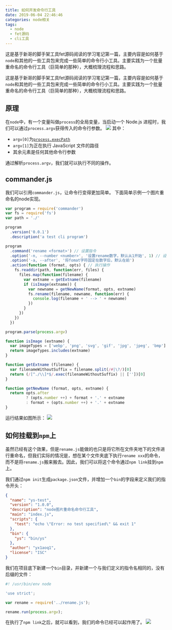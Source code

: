```yaml
---
title: 如何开发命令行工具
date: 2019-06-04 22:46:46
categories: node相关
tags:
  - node
  - fet源码
  - cli工具
---
```


这是基于新哥的脚手架工具fet源码阅读的学习笔记第一篇，主要内容是如何基于`node`和其他的一些工具包来完成一些简单的命令行小工具。主要实践为一个批量重命名的命令行工具（巨简单的那种），大概梳理流程和思路。

<!--more-->

这是基于新哥的脚手架工具fet源码阅读的学习笔记第一篇，主要内容是如何基于`node`和其他的一些工具包来完成一些简单的命令行小工具。主要实践为一个批量重命名的命令行工具（巨简单的那种），大概梳理流程和思路。

## 原理

在`node`中，有一个变量叫做`process`的全局变量，当启动一个 Node.js 进程时，我们可以通过`process.argv`获得传入的命令行参数。
![](https://github.com/Yx1aoq1/Yx1aoq1.github.io/raw/master/images/ys-1.png)
其中：
* `argv[0]`为[`process.execPath`](http://nodejs.cn/s/MCrAya)
* `argv[1]`为正在执行 JavaScript 文件的路径
* 其余元素是任何其他命令行参数

通过解析`process.argv`，我们就可以执行不同的操作。

##  commander.js

我们可以引用`commander.js`，让命令行变得更加简单。
下面简单示例一个图片重命名的node实现。
```js
var program = require('commander')
var fs = require('fs')
var path = './'

program
  .version('0.0.1')
  .description('a test cli program')

program
  .command('rename <format>') // 设置指令
  .option('-n, --number <number>', '设置rename数字，默认从1开始', 1) // 设置参数
  .option('-a, --after', '将fomat字符固定在数字后，默认在前')
  .action(function (format, opts) { // 执行操作
    fs.readdir(path, function(err, files) {
      files.map(function(filename) {
        var extname = getExtname(filename)
        if (isImage(extname)) {
          var newname = getNewName(format, opts, extname)
          fs.rename(filename, newname, function(err) {
            console.log(filename + ' --> ' + newname)
          })
        }
      })
    })
  })

program.parse(process.argv)

function isImage (extname) {
  var imageTypes = ['webp', 'png', 'svg', 'gif', 'jpg', 'jpeg', 'bmp']
  return imageTypes.includes(extname)
}

function getExtname (filename) {
  var filenameWithoutSuffix = filename.split(/#|\?/)[0]
  return (/[^./\\]*$/.exec(filenameWithoutSuffix) || [''])[0]
}

function getNewName (format, opts, extname) {
  return opts.after
         ? (opts.number ++) + format + '.' + extname
         : format + (opts.number ++) + '.' + extname
}
```

运行结果如图所示：
![](https://github.com/Yx1aoq1/Yx1aoq1.github.io/raw/master/images/ys-2.png)

## 如何挂载到`npm`上

虽然已经有这个效果，但是`rename.js`能做的也只是将它所在文件夹地下的文件进行重命名，但我们实际的情况是，想在某个文件夹底下执行`rename xxx`的命令，而不是将`rename.js`搬来搬去。因此，我们可以将这个命令通过`npm link`挂到`npm`上。

我们通过`npm init`生成`package.json`文件，并增加一个`bin`的字段来定义我们的指令开头：

```json
{
  "name": "ys-test",
  "version": "1.0.0",
  "description": "node图片重命名命令行工具",
  "main": "index.js",
  "scripts": {
    "test": "echo \"Error: no test specified\" && exit 1"
  },
  "bin": {
    "ys": "bin/ys"
  },
  "author": "yx1aoq1",
  "license": "ISC"
}
```
我们在项目底下新建一个`bin`目录，并新建一个与我们定义的指令名相同的，没有后缀的文件：

```js
#! /usr/bin/env node

'use strict';

var rename = require('../rename.js');

rename.run(process.argv);
```

在执行了`npm link`之后，就可以看到，我们的命令已经可以起作用了。
![](https://github.com/Yx1aoq1/Yx1aoq1.github.io/raw/master/images/ys-3.png)



